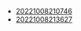 - [20221008210746](/zet/20221008210746/README.md)
- [20221008213627](/zet/20221008213627/README.md)
